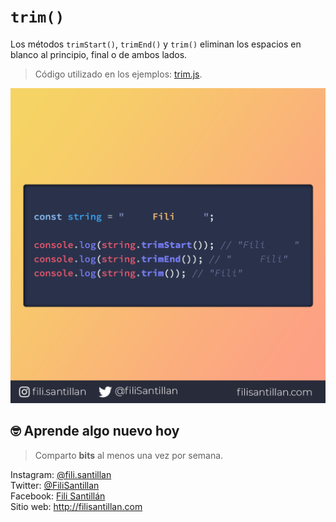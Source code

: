 # `trim()`

Los métodos `trimStart()`, `trimEnd()` y `trim()` eliminan los espacios en blanco al principio, final o de ambos lados.

> Código utilizado en los ejemplos: [trim.js](/BitCode/trim/trim.js).

![trim](./trim.png)

## 🤓 Aprende algo nuevo hoy

> Comparto **bits** al menos una vez por semana.

Instagram: [@fili.santillan](https://www.instagram.com/fili.santillan/)  
Twitter: [@FiliSantillan](https://twitter.com/FiliSantillan)  
Facebook: [Fili Santillán](https://www.facebook.com/FiliSantillan96/)  
Sitio web: http://filisantillan.com  